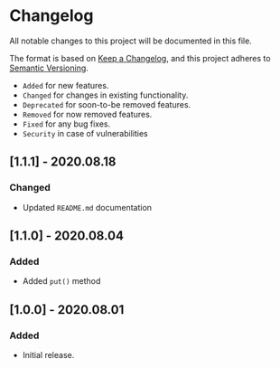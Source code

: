 # Changelog

All notable changes to this project will be documented in this file.

The format is based on [Keep a Changelog](https://keepachangelog.com/en/1.0.0/),
and this project adheres to [Semantic Versioning](https://semver.org/spec/v2.0.0.html).

- `Added` for new features.
- `Changed` for changes in existing functionality.
- `Deprecated` for soon-to-be removed features.
- `Removed` for now removed features.
- `Fixed` for any bug fixes.
- `Security` in case of vulnerabilities

## [1.1.1] - 2020.08.18

### Changed

- Updated `README.md` documentation

## [1.1.0] - 2020.08.04

### Added

- Added `put()` method

## [1.0.0] - 2020.08.01

### Added

- Initial release.